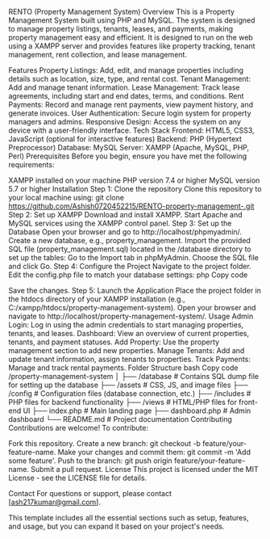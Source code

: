 RENTO (Property Management System)
Overview
This is a Property Management System built using PHP and MySQL. The system is designed to manage property listings, tenants, leases, and payments, making property management easy and efficient. It is designed to run on the web using a XAMPP server and provides features like property tracking, tenant management, rent collection, and lease management.

Features
Property Listings: Add, edit, and manage properties including details such as location, size, type, and rental cost.
Tenant Management: Add and manage tenant information.
Lease Management: Track lease agreements, including start and end dates, terms, and conditions.
Rent Payments: Record and manage rent payments, view payment history, and generate invoices.
User Authentication: Secure login system for property managers and admins.
Responsive Design: Access the system on any device with a user-friendly interface.
Tech Stack
Frontend: HTML5, CSS3, JavaScript (optional for interactive features)
Backend: PHP (Hypertext Preprocessor)
Database: MySQL
Server: XAMPP (Apache, MySQL, PHP, Perl)
Prerequisites
Before you begin, ensure you have met the following requirements:

XAMPP installed on your machine
PHP version 7.4 or higher
MySQL version 5.7 or higher
Installation
Step 1: Clone the repository
Clone this repository to your local machine using:
git clone https://github.com/Ashish0720452215/RENTO-property-management-.git
Step 2: Set up XAMPP
Download and install XAMPP.
Start Apache and MySQL services using the XAMPP control panel.
Step 3: Set up the Database
Open your browser and go to http://localhost/phpmyadmin/.
Create a new database, e.g., property_management.
Import the provided SQL file (property_management.sql) located in the /database directory to set up the tables:
Go to the Import tab in phpMyAdmin.
Choose the SQL file and click Go.
Step 4: Configure the Project
Navigate to the project folder.
Edit the config.php file to match your database settings:
php
Copy code
<?php
$servername = "localhost";
$username = "root";
$password = "";
$dbname = "property_management";
?>
Save the changes.
Step 5: Launch the Application
Place the project folder in the htdocs directory of your XAMPP installation (e.g., C:/xampp/htdocs/property-management-system).
Open your browser and navigate to http://localhost/property-management-system/.
Usage
Admin Login: Log in using the admin credentials to start managing properties, tenants, and leases.
Dashboard: View an overview of current properties, tenants, and payment statuses.
Add Property: Use the property management section to add new properties.
Manage Tenants: Add and update tenant information, assign tenants to properties.
Track Payments: Manage and track rental payments.
Folder Structure
bash
Copy code
/property-management-system
│
├── /database          # Contains SQL dump file for setting up the database
├── /assets            # CSS, JS, and image files
├── /config            # Configuration files (database connection, etc.)
├── /includes          # PHP files for backend functionality
├── /views             # HTML/PHP files for front-end UI
├── index.php          # Main landing page
├── dashboard.php      # Admin dashboard
└── README.md          # Project documentation
Contributing
Contributions are welcome! To contribute:

Fork this repository.
Create a new branch: git checkout -b feature/your-feature-name.
Make your changes and commit them: git commit -m 'Add some feature'.
Push to the branch: git push origin feature/your-feature-name.
Submit a pull request.
License
This project is licensed under the MIT License - see the LICENSE file for details.

Contact
For questions or support, please contact [ash217kumar@gmail.com].

This template includes all the essential sections such as setup, features, and usage, but you can expand it based on your project's needs.
